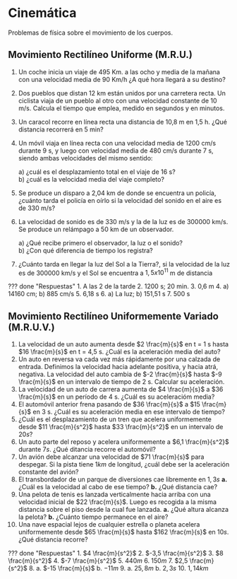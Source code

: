# Cinemática
Problemas de física sobre el movimiento de los cuerpos. 

## Movimiento Rectilíneo Uniforme (M.R.U.)

1. Un coche inicia un viaje de 495 Km. a las ocho y media de la mañana con una velocidad media de 90 Km/h ¿A qué hora llegará a su destino? 
 
 
2. Dos pueblos que distan 12 km están unidos por una carretera recta. Un ciclista viaja de un pueblo al otro con una velocidad constante de 10 m/s. Calcula el tiempo que emplea, medido en segundos y en minutos. 
 
3. Un caracol recorre en línea recta una distancia de 10,8 m en 1,5 h. ¿Qué distancia recorrerá en 5 min? 
 
4. Un móvil viaja en línea recta con una velocidad media de 1200 cm/s durante 9 s, y luego con velocidad media de 480 cm/s durante 7 s, siendo ambas velocidades del mismo sentido:

    a) ¿cuál es el desplazamiento total en el viaje de 16 s?  
    b) ¿cuál es la velocidad media del viaje completo? 
 
5. Se produce un disparo a 2,04 km de donde se encuentra un policía, ¿cuánto tarda el policía en oírlo si la velocidad del sonido en el aire es de 330 m/s? 

6. La velocidad de sonido es de 330 m/s y la de la luz es de 300000 km/s. Se produce un relámpago a 50 km de un observador. 
 
    a) ¿Qué recibe primero el observador, la luz o el sonido?  
    b) ¿Con qué diferencia de tiempo los registra? 
 
7. ¿Cuánto tarda en llegar la luz del Sol a la Tierra?, si la velocidad de la luz es de 300000 km/s y el Sol se encuentra a $1,5x10^{11}$ m de distancia

??? done "Respuestas"
    1. A las 2 de la tarde 
    2. 1200 s; 20 min.
    3. 0,6 m 
    4. a) 14160 cm; b) 885 cm/s 
    5. 6,18 s 
    6. a) La luz; b) 151,51 s
    7. 500 s

## Movimiento Rectilíneo Uniformemente Variado (M.R.U.V.)

1. La velocidad de un auto aumenta desde $2 \frac{m}{s}$ en t = 1 s hasta $16 \frac{m}{s}$ en t = 4,5 s. ¿Cuál es la aceleración media del auto?
2. Un auto en reversa va cada vez más rápidamente por una calzada de entrada. Definimos la velocidad hacia adelante positiva, y hacia atrá, negativa. La velocidad del auto cambia de $-2 \frac{m}{s}$ hasta $-9 \frac{m}{s}$ en un intervalo de tiempo de 2 s. Calcular su aceleración. 
3. La velocidad de un auto de carrera aumenta de $4 \frac{m}{s}$ a $36 \frac{m}{s}$ en un período de 4 s. ¿Cuál es su aceleracióm media?
4. El automóvil anterior frena pasando de $36 \frac{m}{s}$ a $15 \frac{m}{s}$ en 3 s. ¿Cuál es su aceleración media en ese intervalo de tiempo?
5. ¿Cuál es el desplazamiento de un tren que acelera uniformemente desde $11 \frac{m}{s^2}$ hasta $33 \frac{m}{s^2}$ en un intervalo de $20 s$?
6. Un auto parte del reposo y acelera uniformemente a $6,1 \frac{m}{s^2}$ durante $7 s$. ¿Qué ditancia recorre el automóvil?
7. Un avión debe alcanzar una velocidad de $71 \frac{m}{s}$ para despegar. Si la pista tiene $1 km$ de longitud, ¿cuál debe ser la aceleración constante del avión?
8. El transbordador de un parque de diversiones cae libremente en $1,3 s$ **a.** ¿Cuál es la velocidad al cabo de ese tiempo? **b.** ¿Qué distancia cae?
9. Una pelota de tenis es lanzada verticalmente hacia arriba con una velocidad inicial de $22 \frac{m}{s}$. Luego es recogida a la misma distancia sobre el piso desde la cual fue lanzada. **a.** ¿Qué altura alcanza la pelota? **b.** ¿Cuánto tiempo permanece en el aire? 
10. Una nave espacial lejos de cualquier estrella o planeta acelera uniformemente desde $65 \frac{m}{s}$ hasta $162 \frac{m}{s}$ en $10 s$. ¿Qué distancia recorre?






??? done "Respuestas"
    1. $4 \frac{m}{s^2}$
    2. $-3,5 \frac{m}{s^2}$
    3. $8 \frac{m}{s^2}$
    4. $-7 \frac{m}{s^2}$
    5. $440 m$
    6. $150 m$
    7. $2,5 \frac{m}{s^2}$
    8. a. $-15 \frac{m}{s}$ b. $-11 m$
    9. a. $25,8 m$ b. $2,3 s$
    10. $1,14 km$